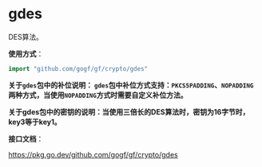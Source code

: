 # gdes

DES算法。

**使用方式**：
```go
import "github.com/gogf/gf/crypto/gdes"
```

**关于`gdes`包中的补位说明：
`gdes`包中补位方式支持：`PKCS5PADDING`、`NOPADDING`两种方式，当使用`NOPADDING`方式时需要自定义补位方法。**

**关于gdes包中的密钥的说明：当使用三倍长的DES算法时，密钥为16字节时，key3等于key1。**


**接口文档**：

https://pkg.go.dev/github.com/gogf/gf/crypto/gdes



